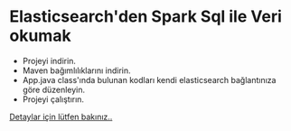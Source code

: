 # Elasticsearch'den Spark Sql ile Veri okumak
  - Projeyi indirin.
  - Maven bağımlılıklarını indirin.
  - App.java class'ında bulunan kodları kendi elasticsearch bağlantınıza göre düzenleyin.
  - Projeyi çalıştırın.
 
 [Detaylar için lütfen bakınız..](https://mehmetaltan.medium.com/) 
